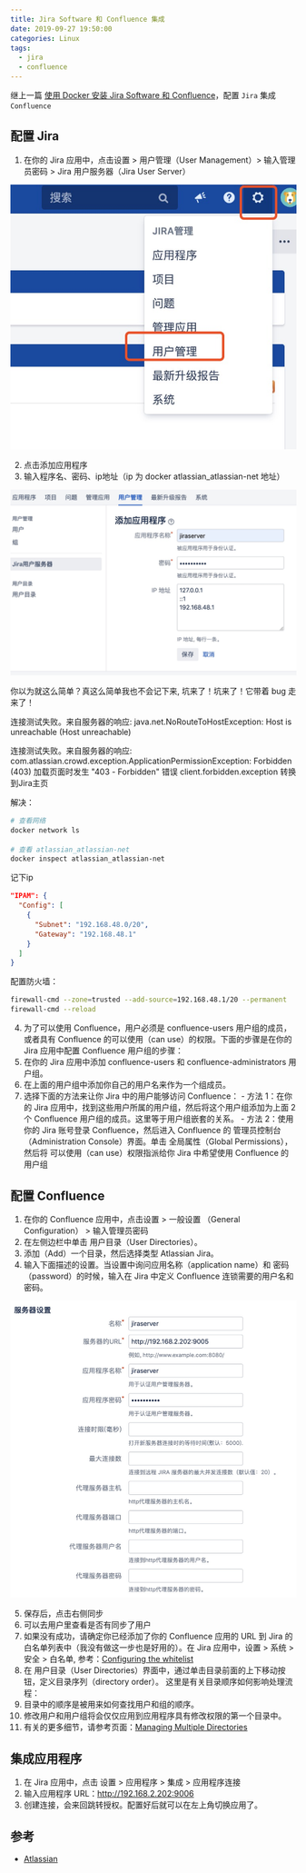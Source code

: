 ```yaml
---
title: Jira Software 和 Confluence 集成
date: 2019-09-27 19:50:00
categories: Linux
tags: 
  - jira
  - confluence
---
```


继上一篇 [使用 Docker 安装 Jira Software 和 Confluence](https://xinlc.github.io/2019/09/26/back-end/linux/docker-jira-confluence/#more)，配置 `Jira` 集成 `Confluence`

<!--more-->

## 配置 Jira

1. 在你的 Jira 应用中，点击设置 > 用户管理（User Management）> 输入管理员密码 > Jira 用户服务器（Jira User Server）

  ![1][1]

2. 点击添加应用程序
3. 输入程序名、密码、ip地址（ip 为 docker atlassian_atlassian-net 地址）

  ![2][2]

你以为就这么简单？真这么简单我也不会记下来, 坑来了！坑来了！它带着 bug 走来了！

连接测试失败。来自服务器的响应: 
java.net.NoRouteToHostException: Host is unreachable (Host unreachable)  

连接测试失败。来自服务器的响应: 
com.atlassian.crowd.exception.ApplicationPermissionException: Forbidden (403) 加载页面时发生 "403 - Forbidden" 错误 client.forbidden.exception 转换到Jira主页

解决：

```bash
# 查看网络
docker network ls

# 查看 atlassian_atlassian-net
docker inspect atlassian_atlassian-net
```

记下ip

```json
"IPAM": {
  "Config": [
    {
      "Subnet": "192.168.48.0/20",
      "Gateway": "192.168.48.1"
    }
  ]
}
```

配置防火墙：

```bash
firewall-cmd --zone=trusted --add-source=192.168.48.1/20 --permanent
firewall-cmd --reload
```

4. 为了可以使用 Confluence，用户必须是 confluence-users 用户组的成员，或者具有 Confluence 的可以使用（can use）的权限。下面的步骤是在你的 Jira 应用中配置 Confluence 用户组的步骤：
  1. 在你的 Jira 应用中添加 confluence-users 和 confluence-administrators 用户组。
  2. 在上面的用户组中添加你自己的用户名来作为一个组成员。
  3. 选择下面的方法来让你 Jira 中的用户能够访问 Confluence：
    - 方法 1：在你的 Jira 应用中，找到这些用户所属的用户组，然后将这个用户组添加为上面 2 个 Confluence 用户组的成员。这里等于用户组嵌套的关系。
    - 方法 2：使用你的 Jira 账号登录 Confluence，然后进入 Confluence 的 管理员控制台（Administration Console）界面。单击 全局属性（Global Permissions），然后将 可以使用（can use）权限指派给你 Jira 中希望使用 Confluence 的用户组


## 配置 Confluence

1. 在你的 Confluence 应用中，点击设置 > 一般设置 （General Configuration） > 输入管理员密码
2. 在左侧边栏中单击 用户目录（User Directories）。
3. 添加（Add）一个目录，然后选择类型 Atlassian Jira。
4. 输入下面描述的设置。当设置中询问应用名称（application name）和 密码（password）的时候，输入在 Jira 中定义 Confluence 连锁需要的用户名和密码。

  ![3][3]

5. 保存后，点击右侧同步
6. 可以去用户里查看是否有同步了用户
7. 如果没有成功，请确定你已经添加了你的 Confluence 应用的 URL 到 Jira 的白名单列表中（我没有做这一步也是好用的）。在 Jira 应用中，设置 > 系统 > 安全 > 白名单, 参考：[Configuring the whitelist](https://www.cwiki.us/display/CONF6EN/Configuring+the+Whitelist)
8. 在 用户目录（User Directories）界面中，通过单击目录前面的上下移动按钮，定义目录序列（directory order）。
  这里是有关目录顺序如何影响处理流程：
  1. 目录中的顺序是被用来如何查找用户和组的顺序。
  2. 修改用户和用户组将会仅仅应用到应用程序具有修改权限的第一个目录中。
  3. 有关的更多细节，请参考页面：[Managing Multiple Directories](https://www.cwiki.us/display/CONFLUENCEWIKI/Managing+Multiple+Directories)

## 集成应用程序

1. 在 Jira 应用中，点击 设置 > 应用程序 > 集成 > 应用程序连接
2. 输入应用程序 URL：http://192.168.2.202:9006
3. 创建连接，会来回跳转授权。配置好后就可以在左上角切换应用了。

[1]:/images/linux/jira-integration-confluence/1.jpg
[2]:/images/linux/jira-integration-confluence/2.jpg
[3]:/images/linux/jira-integration-confluence/3.jpg

## 参考

- [Atlassian](https://www.atlassian.com/)
